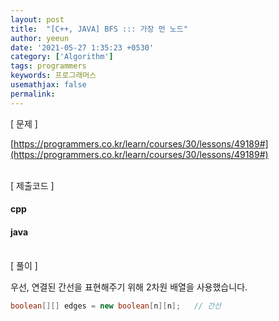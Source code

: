 ```yaml
---
layout: post
title:  "[C++, JAVA] BFS ::: 가장 먼 노드"
author: yeeun
date: '2021-05-27 1:35:23 +0530'
category: ['Algorithm']
tags: programmers
keywords: 프로그래머스
usemathjax: false
permalink: 
---
```


[ 문제 ]

[https://programmers.co.kr/learn/courses/30/lessons/49189#](https://programmers.co.kr/learn/courses/30/lessons/49189#)



<br/>
[ 제출코드 ]

#### cpp
<script src="https://gist.github.com/yeen28/18eb48fe97b628896a38cab8b09e782b.js"></script>

#### java
<script src="https://gist.github.com/yeen28/f767c05ee666b2dc38aa7465c36d918d.js"></script>

<br/>
[ 풀이 ]

우선, 연결된 간선을 표현해주기 위해 2차원 배열을 사용했습니다.
```java
boolean[][] edges = new boolean[n][n];   // 간선
```